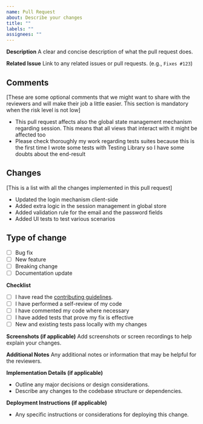 ```yaml
---
name: Pull Request
about: Describe your changes
title: ""
labels: ""
assignees: ""
---
```


**Description**
A clear and concise description of what the pull request does.

**Related Issue**
Link to any related issues or pull requests. (e.g., `Fixes #123`)

## Comments

[These are some optional comments that we might want to share with the reviewers and will make their job a little easier. This section is mandatory when the risk level is not low]

- This pull request affects also the global state management mechanism regarding session. This means that all views that interact with it might be affected too
- Please check thoroughly my work regarding tests suites because this is the first time I wrote some tests with Testing Library so I have some doubts about the end-result

## Changes

[This is a list with all the changes implemented in this pull request]

- Updated the login mechanism client-side
- Added extra logic in the session management in global store
- Added validation rule for the email and the password fields
- Added UI tests to test various scenarios

## Type of change

- [ ] Bug fix
- [ ] New feature
- [ ] Breaking change
- [ ] Documentation update

**Checklist**

- [ ] I have read the [contributing guidelines](CONTRIBUTING.md).
- [ ] I have performed a self-review of my code
- [ ] I have commented my code where necessary
- [ ] I have added tests that prove my fix is effective
- [ ] New and existing tests pass locally with my changes

**Screenshots (if applicable)**
Add screenshots or screen recordings to help explain your changes.

**Additional Notes**
Any additional notes or information that may be helpful for the reviewers.

**Implementation Details (if applicable)**

- Outline any major decisions or design considerations.
- Describe any changes to the codebase structure or dependencies.

**Deployment Instructions (if applicable)**

- Any specific instructions or considerations for deploying this change.
